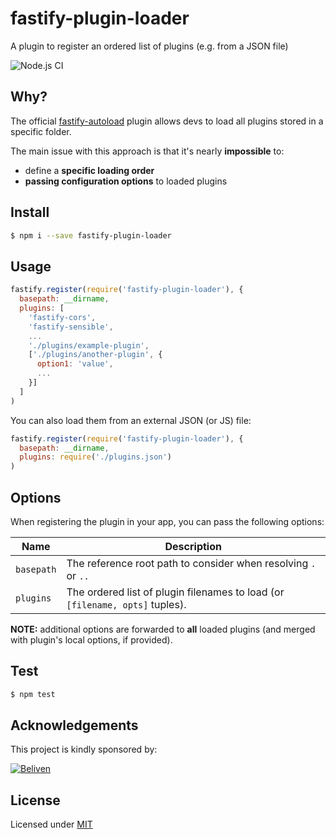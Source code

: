 # fastify-plugin-loader

A plugin to register an ordered list of plugins (e.g. from a JSON file)

![Node.js CI](https://github.com/heply/fastify-plugin-loader/workflows/Node.js%20CI/badge.svg)

## Why?

The official [fastify-autoload](https://github.com/fastify/fastify-autoload) plugin allows devs to load all plugins stored in a specific folder.

The main issue with this approach is that it's nearly **impossible** to:

- define a **specific loading order**
- **passing configuration options** to loaded plugins

## Install

```bash
$ npm i --save fastify-plugin-loader
```

## Usage

```js
fastify.register(require('fastify-plugin-loader'), {
  basepath: __dirname,
  plugins: [
    'fastify-cors',
    'fastify-sensible',
    ...
    './plugins/example-plugin',
    ['./plugins/another-plugin', {
      option1: 'value',
      ...
    }]
  ]
)
```

You can also load them from an external JSON (or JS) file:

```js
fastify.register(require('fastify-plugin-loader'), {
  basepath: __dirname,
  plugins: require('./plugins.json')
)
```

## Options

When registering the plugin in your app, you can pass the following options:

| Name                | Description                                                         |
|---------------------|---------------------------------------------------------------------|
| `basepath`          | The reference root path to consider when resolving `.` or `..`      |
| `plugins`           | The ordered list of plugin filenames to load (or `[filename, opts]` tuples).                       |

**NOTE:** additional options are forwarded to **all** loaded plugins (and merged with plugin's local options, if provided).

## Test

```bash
$ npm test
```

## Acknowledgements

This project is kindly sponsored by:

[![Beliven](https://assets.beliven.com/brand/logo_pos_color.svg)](https://www.beliven.com)

## License

Licensed under [MIT](./LICENSE)
